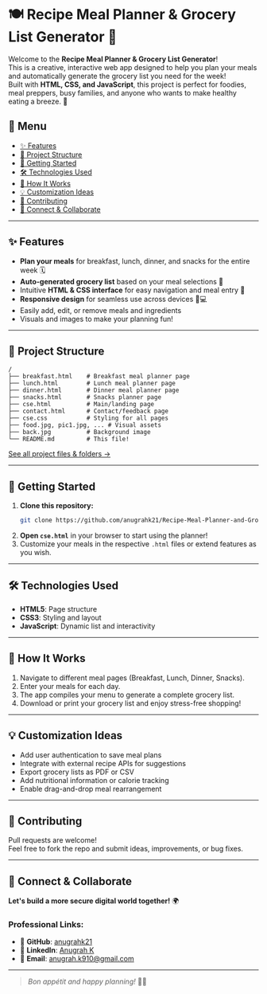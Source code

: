 # 🍽️ Recipe Meal Planner & Grocery List Generator 📝

Welcome to the **Recipe Meal Planner & Grocery List Generator**!  
This is a creative, interactive web app designed to help you plan your meals and automatically generate the grocery list you need for the week!  
Built with **HTML, CSS, and JavaScript**, this project is perfect for foodies, meal preppers, busy families, and anyone who wants to make healthy eating a breeze. 🌱

## 📖 Menu

- [✨ Features](#-features)
- [📂 Project Structure](#-project-structure)
- [🚀 Getting Started](#-getting-started)
- [🛠️ Technologies Used](#-technologies-used)
- [🧐 How It Works](#-how-it-works)
- [💡 Customization Ideas](#-customization-ideas)
- [🤝 Contributing](#-contributing)
- [🔗 Connect & Collaborate](#-connect--collaborate)

---

## ✨ Features

- **Plan your meals** for breakfast, lunch, dinner, and snacks for the entire week 🗓️
- **Auto-generated grocery list** based on your meal selections 🛒
- Intuitive **HTML & CSS interface** for easy navigation and meal entry 🎨
- **Responsive design** for seamless use across devices 📱💻
- Easily add, edit, or remove meals and ingredients
- Visuals and images to make your planning fun!

---

## 📂 Project Structure

```
/
├── breakfast.html    # Breakfast meal planner page
├── lunch.html        # Lunch meal planner page
├── dinner.html       # Dinner meal planner page
├── snacks.html       # Snacks planner page
├── cse.html          # Main/landing page
├── contact.html      # Contact/feedback page
├── cse.css           # Styling for all pages
├── food.jpg, pic1.jpg, ... # Visual assets
├── back.jpg          # Background image
└── README.md         # This file!
```
[See all project files & folders →](https://github.com/anugrahk21/Recipe-Meal-Planner-and-Grocery-List/tree/main/)

---

## 🚀 Getting Started

1. **Clone this repository:**
   ```bash
   git clone https://github.com/anugrahk21/Recipe-Meal-Planner-and-Grocery-List.git
   ```
2. **Open `cse.html`** in your browser to start using the planner!
3. Customize your meals in the respective `.html` files or extend features as you wish.

---

## 🛠️ Technologies Used

- **HTML5**: Page structure
- **CSS3**: Styling and layout
- **JavaScript**: Dynamic list and interactivity

---

## 🧐 How It Works

1. Navigate to different meal pages (Breakfast, Lunch, Dinner, Snacks).
2. Enter your meals for each day.
3. The app compiles your menu to generate a complete grocery list.
4. Download or print your grocery list and enjoy stress-free shopping!

---

## 💡 Customization Ideas

- Add user authentication to save meal plans
- Integrate with external recipe APIs for suggestions
- Export grocery lists as PDF or CSV
- Add nutritional information or calorie tracking
- Enable drag-and-drop meal rearrangement

---

## 🤝 Contributing

Pull requests are welcome!  
Feel free to fork the repo and submit ideas, improvements, or bug fixes.

---

## 🔗 Connect & Collaborate

**Let's build a more secure digital world together!** 🌍

### **Professional Links:**
- 🐙 **GitHub**: [anugrahk21](https://github.com/anugrahk21)
- 💼 **LinkedIn**: [Anugrah K](https://linkedin.com/in/anugrah-k)
- 📧 **Email**: [anugrah.k910@gmail.com](mailto:anugrah.k910@gmail.com)

---

> _Bon appétit and happy planning!_ 🥗🛒

